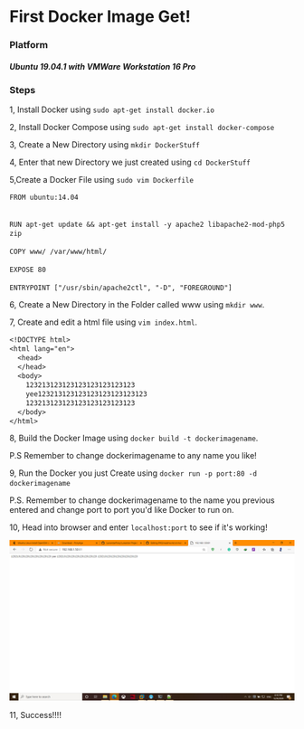 # First Docker Image Get!

### Platform

##### Ubuntu 19.04.1 with VMWare Workstation 16 Pro 

### Steps

1, Install Docker using `sudo apt-get install docker.io`

2, Install Docker Compose using `sudo apt-get install docker-compose`

3, Create a New Directory using `mkdir DockerStuff`

4, Enter that new Directory we just created using `cd DockerStuff`

5,Create a Docker File using `sudo vim Dockerfile`
```
FROM ubuntu:14.04


RUN apt-get update && apt-get install -y apache2 libapache2-mod-php5 zip

COPY www/ /var/www/html/

EXPOSE 80

ENTRYPOINT ["/usr/sbin/apache2ctl", "-D", "FOREGROUND"]
```

6, Create a New Directory in the Folder called www using `mkdir www`.

7, Create and edit a html file using `vim index.html`.
```
<!DOCTYPE html>
<html lang="en">
  <head>
  </head>
  <body>
	123213123123123123123123123
	yee123213123123123123123123123
	123213123123123123123123123
  </body>
</html>
```
8, Build the Docker Image using `docker build -t dockerimagename`.

P.S Remember to change dockerimagename to any name you like!

9,  Run the Docker you just Create using `docker run -p port:80 -d dockerimagename`

P.S. Remember to change dockerimagename to the name you previous entered and change port to port you'd like Docker to run on.

10, Head into browser and enter `localhost:port` to see if it's working!

![alt text](https://github.com/LunarstarPony/Lunarstar-Project/blob/main/First%20Docker%20Image/1.png?raw=true)

11, Success!!!!
